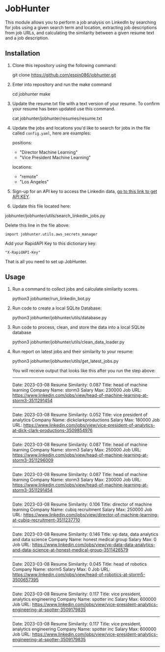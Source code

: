 # JobHunter

This module allows you to perform a job analysis on LinkedIn by searching for jobs using a given search term and location, extracting job descriptions from job URLs, and calculating the similarity between a given resume text and a job description.

## Installation

1. Clone this repository using the following command: 

    git clone https://github.com/espin086/jobhunter.git

2. Enter into repository and run the make command

    cd jobhunter
    make

3. Update the resume.txt file with a text version of your resume. To confirm
your resume has been updated use this command.

    cat jobhunter/jobhunter/resumes/resume.txt

4. Update the jobs and locations you'd like to search for jobs in the file called `config.yaml`, here are examples:

    positions:
    - "Director Machine Learning"
    - "Vice President Machine Learning"
    
    locations:
    - "remote"
    - "Los Angeles"

5. Sign-up for an API key to access the Linkedin data, [go to this link to get API KEY](https://rapidapi.com/jaypat87/api/linkedin-jobs-search).

6. Update this file located here:

jobhunter/jobhunter/utils/search_linkedin_jobs.py

Delete this line in the file above:

    import jobhunter.utils.aws_secrets_manager

Add your RapidAPI Key to this dictionary key:

    "X-RapidAPI-Key"

That is all you need to set up JobHunter.

## Usage

1. Run a command to collect jobs and calculate similarity scores.

    python3 jobhunter/run_linkedin_bot.py

2. Run code to create a local SQLite Database:

    python3 jobhunter/jobhunter/utils/database.py

3. Run code to process, clean, and store the data into a local SQLite database

    python3 jobhunter/jobhunter/utils/clean_data_loader.py

4. Run report on latest jobs and their similarity to your resume:

    python3 jobhunter/jobhunter/utils/get_latest_jobs.py

    You will receive output that looks like this after you run the step above:

    ------------------------------
    Date: 2023-03-08
    Resume Similarity: 0.087
    Title: head of machine learning
    Company Name: storm3
    Salary Max: 230000
    Job URL: https://www.linkedin.com/jobs/view/head-of-machine-learning-at-storm3-3511291454

    ------------------------------
    Date: 2023-03-08
    Resume Similarity: 0.052
    Title: vice president of analytics
    Company Name: dickclarkproductions
    Salary Max: 180000
    Job URL: https://www.linkedin.com/jobs/view/vice-president-of-analytics-at-dick-clark-productions-3509854976

    ------------------------------
    Date: 2023-03-08
    Resume Similarity: 0.087
    Title: head of machine learning
    Company Name: storm3
    Salary Max: 250000
    Job URL: https://www.linkedin.com/jobs/view/head-of-machine-learning-at-storm3-3511296009

    ------------------------------
    Date: 2023-03-08
    Resume Similarity: 0.087
    Title: head of machine learning
    Company Name: storm3
    Salary Max: 230000
    Job URL: https://www.linkedin.com/jobs/view/head-of-machine-learning-at-storm3-3511291454

    ------------------------------
    Date: 2023-03-08
    Resume Similarity: 0.106
    Title: director of machine learning
    Company Name: cubiq recruitment
    Salary Max: 250000
    Job URL: https://www.linkedin.com/jobs/view/director-of-machine-learning-at-cubiq-recruitment-3511237710

    ------------------------------
    Date: 2023-03-08
    Resume Similarity: 0.146
    Title: vp data, data analytics and data science
    Company Name: honest medical group
    Salary Max: 0
    Job URL: https://www.linkedin.com/jobs/view/vp-data-data-analytics-and-data-science-at-honest-medical-group-3511426579

    ------------------------------
    Date: 2023-03-08
    Resume Similarity: 0.045
    Title: head of robotics
    Company Name: storm5
    Salary Max: 0
    Job URL: https://www.linkedin.com/jobs/view/head-of-robotics-at-storm5-3500657395

    ------------------------------
    Date: 2023-03-08
    Resume Similarity: 0.117
    Title: vice president, analytics engineering
    Company Name: spotter inc
    Salary Max: 600000
    Job URL: https://www.linkedin.com/jobs/view/vice-president-analytics-engineering-at-spotter-3509179835

    ------------------------------
    Date: 2023-03-08
    Resume Similarity: 0.117
    Title: vice president, analytics engineering
    Company Name: spotter inc
    Salary Max: 600000
    Job URL: https://www.linkedin.com/jobs/view/vice-president-analytics-engineering-at-spotter-3509179835

    ------------------------------
